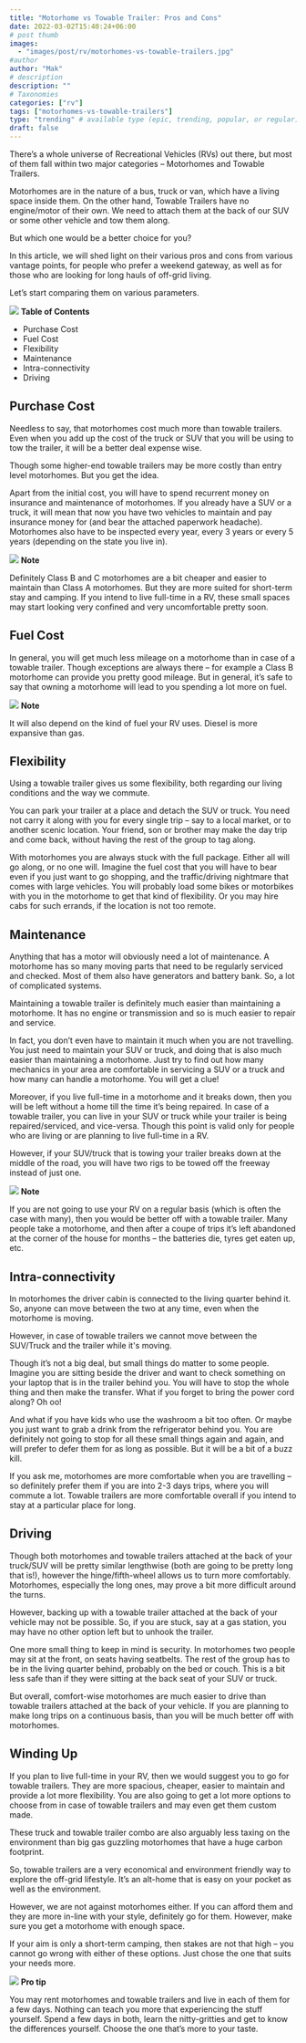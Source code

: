 ```yaml
---
title: "Motorhome vs Towable Trailer: Pros and Cons"
date: 2022-03-02T15:40:24+06:00
# post thumb
images:
  - "images/post/rv/motorhomes-vs-towable-trailers.jpg"
#author
author: "Mak"
# description
description: ""
# Taxonomies
categories: ["rv"]
tags: ["motorhomes-vs-towable-trailers"]
type: "trending" # available type (epic, trending, popular, or regular)
draft: false
---
```


There’s a whole universe of Recreational Vehicles (RVs) out there, but most of them fall within two major categories – Motorhomes and Towable Trailers. 

Motorhomes are in the nature of a bus, truck or van, which have a living space inside them. On the other hand, Towable Trailers have no engine/motor of their own. We need to attach them at the back of our SUV or some other vehicle and tow them along. 

But which one would be a better choice for you? 

In this article, we will shed light on their various pros and cons from various vantage points, for people who prefer a weekend gateway, as well as for those who are looking for long hauls of off-grid living. 

Let’s start comparing them on various parameters.

<div class="toc-mak">
<img src="../../images/pencil.png">
<b>Table of Contents</b>
<ul>
<li>Purchase Cost</li>
<li>Fuel Cost</li>
<li>Flexibility</li>
<li>Maintenance</li>
<li>Intra-connectivity</li>
<li>Driving</li>
</ul>
</div>

## Purchase Cost

Needless to say, that motorhomes cost much more than towable trailers. Even when you add up the cost of the truck or SUV that you will be using to tow the trailer, it will be a better deal expense wise. 

Though some higher-end towable trailers may be more costly than entry level motorhomes. But you get the idea. 

Apart from the initial cost, you will have to spend recurrent money on insurance and maintenance of motorhomes. If you already have a SUV or a truck, it will mean that now you have two vehicles to maintain and pay insurance money for (and bear the attached paperwork headache). Motorhomes also have to be inspected every year, every 3 years or every 5 years (depending on the state you live in). 

<div class="toc-mak">
  <img src="../../../images/pencil.png">
  <b>Note</b><br>

Definitely Class B and C motorhomes are a bit cheaper and easier to maintain than Class A motorhomes. But they are more suited for short-term stay and camping. If you intend to live full-time in a RV, these small spaces may start looking very confined and very uncomfortable pretty soon. 
</div>


## Fuel Cost

In general, you will get much less mileage on a motorhome than in case of a towable trailer. Though exceptions are always there – for example a Class B motorhome can provide you pretty good mileage. But in general, it’s safe to say that owning a motorhome will lead to you spending a lot more on fuel. 

<div class="toc-mak">
  <img src="../../../images/pencil.png">
  <b>Note</b><br>

It will also depend on the kind of fuel your RV uses. Diesel is more expansive than gas. 
</div>


## Flexibility

Using a towable trailer gives us some flexibility, both regarding our living conditions and the way we commute. 

You can park your trailer at a place and detach the SUV or truck. You need not carry it along with you for every single trip – say to a local market, or to another scenic location. Your friend, son or brother may make the day trip and come back, without having the rest of the group to tag along. 

With motorhomes you are always stuck with the full package. Either all will go along, or no one will. Imagine the fuel cost that you will have to bear even if you just want to go shopping, and the traffic/driving nightmare that comes with large vehicles. You will probably load some bikes or motorbikes with you in the motorhome to get that kind of flexibility. Or you may hire cabs for such errands, if the location is not too remote. 


## Maintenance 

Anything that has a motor will obviously need a lot of maintenance. A motorhome has so many moving parts that need to be regularly serviced and checked. Most of them also have generators and battery bank. So, a lot of complicated systems. 

Maintaining a towable trailer is definitely much easier than maintaining a motorhome. It has no engine or transmission and so is much easier to repair and service. 

In fact, you don’t even have to maintain it much when you are not travelling. You just need to maintain your SUV or truck, and doing that is also much easier than maintaining a motorhome. Just try to find out how many mechanics in your area are comfortable in servicing a SUV or a truck and how many can handle a motorhome. You will get a clue! 

Moreover, if you live full-time in a motorhome and it breaks down, then you will be left without a home till the time it’s being repaired. In case of a towable trailer, you can live in your SUV or truck while your trailer is being repaired/serviced, and vice-versa. Though this point is valid only for people who are living or are planning to live full-time in a RV. 

However, if your SUV/truck that is towing your trailer breaks down at the middle of the road, you will have two rigs to be towed off the freeway instead of just one.

<div class="toc-mak">
  <img src="../../../images/pencil.png">
  <b>Note</b><br>

If you are not going to use your RV on a regular basis (which is often the case with many), then you would be better off with a towable trailer. Many people take a motorhome, and then after a coupe of trips it’s left abandoned at the corner of the house for months – the batteries die, tyres get eaten up, etc. 
</div>


## Intra-connectivity

In motorhomes the driver cabin is connected to the living quarter behind it. So, anyone can move between the two at any time, even when the motorhome is moving. 

However, in case of towable trailers we cannot move between the SUV/Truck and the trailer while it's moving. 

Though it’s not a big deal, but small things do matter to some people. Imagine you are sitting beside the driver and want to check something on your laptop that is in the trailer behind you. You will have to stop the whole thing and then make the transfer. What if you forget to bring the power cord along? Oh oo!

And what if you have kids who use the washroom a bit too often. Or maybe you just want to grab a drink from the refrigerator behind you. You are definitely not going to stop for all these small things again and again, and will prefer to defer them for as long as possible. But it will be a bit of a buzz kill.

If you ask me, motorhomes are more comfortable when you are travelling – so definitely prefer them if you are into 2-3 days trips, where you will commute a lot. Towable trailers are more comfortable overall if you intend to stay at a particular place for long. 


## Driving

Though both motorhomes and towable trailers attached at the back of your truck/SUV will be pretty similar lengthwise (both are going to be pretty long that is!), however the hinge/fifth-wheel allows us to turn more comfortably. Motorhomes, especially the long ones, may prove a bit more difficult around the turns. 

However, backing up with a towable trailer attached at the back of your vehicle may not be possible. So, if you are stuck, say at a gas station, you may have no other option left but to unhook the trailer. 

One more small thing to keep in mind is security. In motorhomes two people may sit at the front, on seats having seatbelts. The rest of the group has to be in the living quarter behind, probably on the bed or couch. This is a bit less safe than if they were sitting at the back seat of your SUV or truck. 

But overall, comfort-wise motorhomes are much easier to drive than towable trailers attached at the back of your vehicle. If you are planning to make long trips on a continuous basis, than you will be much better off with motorhomes. 


## Winding Up

If you plan to live full-time in your RV, then we would suggest you to go for towable trailers. They are more spacious, cheaper, easier to maintain and provide a lot more flexibility. You are also going to get a lot more options to choose from in case of towable trailers and may even get them custom made. 

These truck and towable trailer combo are also arguably less taxing on the environment than big gas guzzling motorhomes that have a huge carbon footprint. 

So, towable trailers are a very economical and environment friendly way to explore the off-grid lifestyle. It’s an alt-home that is easy on your pocket as well as the environment. 

However, we are not against motorhomes either. If you can afford them and they are more in-line with your style, definitely go for them. However, make sure you get a motorhome with enough space. 

If your aim is only a short-term camping, then stakes are not that high – you cannot go wrong with either of these options. Just chose the one that suits your needs more. 

<div class="toc-mak">
  <img src="../../../images/pencil.png">
  <b>Pro tip</b><br>

You may rent motorhomes and towable trailers and live in each of them for a few days. Nothing can teach you more that experiencing the stuff yourself. Spend a few days in both, learn the nitty-gritties and get to know the differences yourself. Choose the one that’s more to your taste. 
</div>
